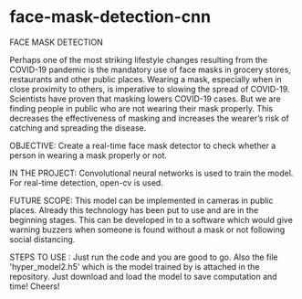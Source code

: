 # face-mask-detection-cnn
FACE MASK DETECTION

Perhaps one of the most striking lifestyle changes resulting from the COVID-19 pandemic is the mandatory use of face masks in grocery stores, restaurants and other public places. Wearing a mask, especially when in close proximity to others, is imperative to slowing the spread of COVID-19. Scientists have proven that masking lowers COVID-19 cases.
But we are finding people in public who are not wearing their mask properly. This decreases the effectiveness of masking and increases the wearer’s risk of catching and spreading the disease.

OBJECTIVE: Create a real-time face mask detector to check whether a person in wearing a mask properly or not.

IN THE PROJECT:
	Convolutional neural networks is used to train the model. For real-time detection, open-cv is used.

FUTURE SCOPE:
	This model can be implemented in cameras in public places. Already this technology has been put to use and are in the beginning stages. This can be developed in to a software which would give warning buzzers when someone is found without a mask or not following social distancing. 

STEPS TO USE : 
    Just run the code and you are good to go.
    Also the file 'hyper_model2.h5' which is the model trained by is attached in the repository. Just download and load the model to save computation and time! Cheers! 
